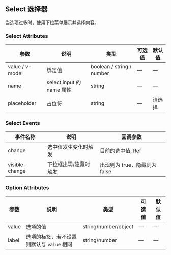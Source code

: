 ## Select 选择器

当选项过多时，使用下拉菜单展示并选择内容。


### Select Attributes
| 参数      | 说明          | 类型      | 可选值                           | 默认值  |
|---------- |-------------- |---------- |--------------------------------  |-------- |
| value / v-model | 绑定值 | boolean / string / number | — | — |
| name | select input 的 name 属性 | string | — | — |
| placeholder | 占位符 | string | — | 请选择 |

### Select Events
| 事件名称 | 说明 | 回调参数 |
|---------|---------|---------|
| change | 选中值发生变化时触发 | 目前的选中值, Ref |
| visible-change | 下拉框出现/隐藏时触发 | 出现则为 true，隐藏则为 false |

### Option Attributes
| 参数      | 说明          | 类型      | 可选值                           | 默认值  |
|---------- |-------------- |---------- |--------------------------------  |-------- |
| value | 选项的值 | string/number/object | — | — |
| label | 选项的标签，若不设置则默认与 `value` 相同 | string/number | — | — |